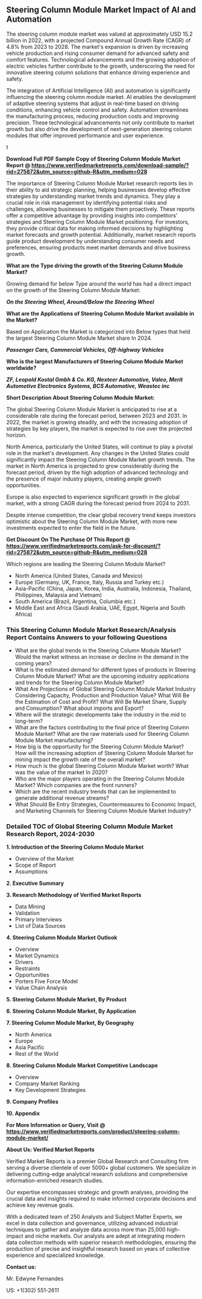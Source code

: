 <h2>Steering Column Module Market Impact of AI and Automation</h2><p>The steering column module market was valued at approximately USD 15.2 billion in 2022, with a projected Compound Annual Growth Rate (CAGR) of 4.8% from 2023 to 2028. The market's expansion is driven by increasing vehicle production and rising consumer demand for advanced safety and comfort features. Technological advancements and the growing adoption of electric vehicles further contribute to the growth, underscoring the need for innovative steering column solutions that enhance driving experience and safety.</p><p>The integration of Artificial Intelligence (AI) and automation is significantly influencing the steering column module market. AI enables the development of adaptive steering systems that adjust in real-time based on driving conditions, enhancing vehicle control and safety. Automation streamlines the manufacturing process, reducing production costs and improving precision. These technological advancements not only contribute to market growth but also drive the development of next-generation steering column modules that offer improved performance and user experience.</p>t</p><p id="" class=""><strong>Download Full PDF Sample Copy of Steering Column Module Market Report @ <a href="https://www.verifiedmarketreports.com/download-sample/?rid=275872&utm_source=github-R&utm_medium=028" target="_blank">https://www.verifiedmarketreports.com/download-sample/?rid=275872&utm_source=github-R&utm_medium=028</a></strong></p><p>The importance of&nbsp;Steering Column Module Market research reports lies in their ability to aid strategic planning, helping businesses develop effective strategies by understanding market trends and dynamics. They play a crucial role in risk management by identifying potential risks and challenges, allowing businesses to mitigate them proactively. These reports offer a competitive advantage by providing insights into competitors' strategies and Steering Column Module Market positioning. For investors, they provide critical data for making informed decisions by highlighting market forecasts and growth potential. Additionally, market research reports guide product development by understanding consumer needs and preferences, ensuring products meet market demands and drive business growth.</p><p><strong>What are the&nbsp;Type driving the growth of the Steering Column Module Market?</strong></p><p id="" class="">Growing demand for below Type around the world has had a direct impact on the growth of the Steering Column Module Market:</p><em><strong>On the Steering Wheel, Around/Below the Steering Wheel</strong></em></p><strong>What are the&nbsp;Applications&nbsp;of Steering Column Module Market available in the Market?</strong></p><p id="" class="">Based on Application the Market is categorized into Below types that held the largest Steering Column Module Market share In 2024.</p><em><strong>Passenger Cars, Commercial Vehicles, Off-highway Vehicles</strong></em></p><strong>Who is the largest Manufacturers of Steering Column Module Market worldwide?</strong></p><p><em><strong>ZF, Leopold Kostal Gmbh & Co. KG, Nexteer Automotive, Valeo, Merit Automotive Electronics Systems, BCS Automotive, Weastec inc</strong></em></p><p id="" class=""><strong>Short Description About Steering Column Module Market:</strong></p><p>The global Steering Column Module Market is anticipated to rise at a considerable rate during the forecast period, between 2023 and 2031. In 2022, the market is growing steadily, and with the increasing adoption of strategies by key players, the market is expected to rise over the projected horizon.</p><p>North America, particularly the United States, will continue to play a pivotal role in the market's development. Any changes in the United States could significantly impact the Steering Column Module Market growth trends. The market in North America is projected to grow considerably during the forecast period, driven by the high adoption of advanced technology and the presence of major industry players, creating ample growth opportunities.</p><p>Europe is also expected to experience significant growth in the global market, with a strong CAGR during the forecast period from 2024 to 2031.</p><p>Despite intense competition, the clear global recovery trend keeps investors optimistic about the Steering Column Module Market, with more new investments expected to enter the field in the future.</p><p id="" class=""><strong>Get Discount On The Purchase Of This Report @ <a href="https://www.verifiedmarketreports.com/ask-for-discount/?rid=275872&utm_source=github-R&utm_medium=028" target="_blank">https://www.verifiedmarketreports.com/ask-for-discount/?rid=275872&utm_source=github-R&utm_medium=028</a></strong></p>Which regions are leading the Steering Column Module Market?</p><ul><li>North America (United States, Canada and Mexico)</li><li>Europe (Germany, UK, France, Italy, Russia and Turkey etc.)</li><li>Asia-Pacific (China, Japan, Korea, India, Australia, Indonesia, Thailand, Philippines, Malaysia and Vietnam)</li><li>South America (Brazil, Argentina, Columbia etc.)</li><li>Middle East and Africa (Saudi Arabia, UAE, Egypt, Nigeria and South Africa)</li></ul><h3 id="" class="">This Steering Column Module Market Research/Analysis Report Contains Answers to your following Questions</h3><ul><li>What are the global trends in the Steering Column Module Market? Would the market witness an increase or decline in the demand in the coming years?</li><li>What is the estimated demand for different types of products in Steering Column Module Market? What are the upcoming industry applications and trends for the Steering Column Module Market?</li><li>What Are Projections of Global Steering Column Module Market Industry Considering Capacity, Production and Production Value? What Will Be the Estimation of Cost and Profit? What Will Be Market Share, Supply and Consumption? What about imports and Export?</li><li>Where will the strategic developments take the industry in the mid to long-term?</li><li>What are the factors contributing to the final price of Steering Column Module Market? What are the raw materials used for Steering Column Module Market manufacturing?</li><li>How big is the opportunity for the Steering Column Module Market? How will the increasing adoption of Steering Column Module Market for mining impact the growth rate of the overall market?</li><li>How much is the global Steering Column Module Market worth? What was the value of the market In 2020?</li><li>Who are the major players operating in the Steering Column Module Market? Which companies are the front runners?</li><li>Which are the recent industry trends that can be implemented to generate additional revenue streams?</li><li>What Should Be Entry Strategies, Countermeasures to Economic Impact, and Marketing Channels for Steering Column Module Market Industry?</li></ul><h3 id="" class="">Detailed TOC of Global Steering Column Module Market Research Report, 2024-2030</h3><p id="" class=""><strong>1. Introduction of the Steering Column Module Market</strong></p><ul><li>Overview of the Market</li><li>Scope of Report</li><li>Assumptions</li></ul><p id="" class=""><strong>2. Executive Summary</strong></p><p id="" class=""><strong>3. Research Methodology of Verified Market Reports</strong></p><ul><li>Data Mining</li><li>Validation</li><li>Primary Interviews</li><li>List of Data Sources</li></ul><p id="" class=""><strong>4. Steering Column Module Market Outlook</strong></p><ul><li>Overview</li><li>Market Dynamics</li><li>Drivers</li><li>Restraints</li><li>Opportunities</li><li>Porters Five Force Model</li><li>Value Chain Analysis</li></ul><p id="" class=""><strong>5. Steering Column Module Market, By Product</strong></p><p id="" class=""><strong>6. Steering Column Module Market, By Application</strong></p><p id="" class=""><strong>7. Steering Column Module Market, By Geography</strong></p><ul><li>North America</li><li>Europe</li><li>Asia Pacific</li><li>Rest of the World</li></ul><p id="" class=""><strong>8. Steering Column Module Market Competitive Landscape</strong></p><ul><li>Overview</li><li>Company Market Ranking</li><li>Key Development Strategies</li></ul><p id="" class=""><strong>9. Company Profiles</strong></p><p id="" class=""><strong>10. Appendix</strong></p><p id="" class=""><strong>For More Information or Query, Visit @ <a href="https://www.verifiedmarketreports.com/product/steering-column-module-market/" target="_blank">https://www.verifiedmarketreports.com/product/steering-column-module-market/</a></strong></p><p id="" class=""><strong>About Us: Verified Market Reports</strong></p><p id="" class="">Verified Market Reports is a premier Global Research and Consulting firm serving a diverse clientele of over 5000+ global customers. We specialize in delivering cutting-edge analytical research solutions and comprehensive information-enriched research studies.</p><p id="" class="">Our expertise encompasses strategic and growth analyses, providing the crucial data and insights required to make informed corporate decisions and achieve key revenue goals.</p><p id="" class="">With a dedicated team of 250 Analysts and Subject Matter Experts, we excel in data collection and governance, utilizing advanced industrial techniques to gather and analyze data across more than 25,000 high-impact and niche markets. Our analysts are adept at integrating modern data collection methods with superior research methodologies, ensuring the production of precise and insightful research based on years of collective experience and specialized knowledge.</p><p id="" class=""><strong>Contact us:</strong></p><p id="" class="">Mr. Edwyne Fernandes</p><p id="" class="">US: +1(302) 551-2611</p>
